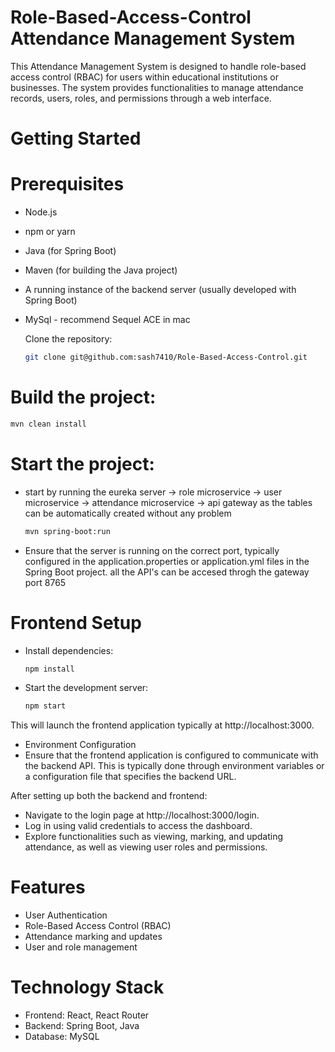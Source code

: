 # Role-Based-Access-Control Attendance Management System
This Attendance Management System is designed to handle role-based access control (RBAC) for users within educational institutions or businesses. The system provides functionalities to manage attendance records, users, roles, and permissions through a web interface.

# Getting Started
# Prerequisites
- Node.js
- npm or yarn
- Java (for Spring Boot)
- Maven (for building the Java project)
- A running instance of the backend server (usually developed with Spring Boot)
- MySql - recommend Sequel ACE in mac

  Clone the repository:
  ```bash
  git clone git@github.com:sash7410/Role-Based-Access-Control.git
  ```

# Build the project:

```bash
mvn clean install
```

# Start the project:
- start by running the eureka server -> role microservice -> user microservice -> attendance microservice -> api gateway as the tables can be automatically created without any problem
  ```bash
  mvn spring-boot:run
  ```


- Ensure that the server is running on the correct port, typically configured in the application.properties or application.yml files in the Spring Boot project. all the API's can be accesed throgh the gateway port 8765

# Frontend Setup

- Install dependencies:
  ```bash
  npm install
  ```

- Start the development server:
  ```bash
  npm start
  ```

This will launch the frontend application typically at http://localhost:3000.

- Environment Configuration
- Ensure that the frontend application is configured to communicate with the backend API. This is typically done through environment variables or a configuration file that specifies the backend URL.

After setting up both the backend and frontend:

- Navigate to the login page at http://localhost:3000/login.
- Log in using valid credentials to access the dashboard.
- Explore functionalities such as viewing, marking, and updating attendance, as well as viewing user roles and permissions.

# Features
- User Authentication
- Role-Based Access Control (RBAC)
- Attendance marking and updates
- User and role management
  
# Technology Stack
- Frontend: React, React Router
- Backend: Spring Boot, Java
- Database: MySQL
